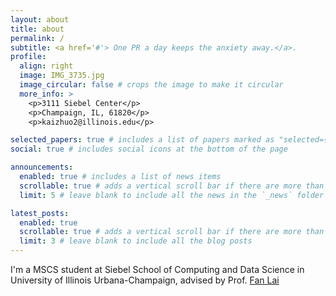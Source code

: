 ```yaml
---
layout: about
title: about
permalink: /
subtitle: <a href='#'> One PR a day keeps the anxiety away.</a>. 
profile:
  align: right
  image: IMG_3735.jpg
  image_circular: false # crops the image to make it circular
  more_info: >
    <p>3111 Siebel Center</p>
    <p>Champaign, IL, 61820</p>
    <p>kaizhuo2@illinois.edu</p>

selected_papers: true # includes a list of papers marked as "selected={true}"
social: true # includes social icons at the bottom of the page

announcements:
  enabled: true # includes a list of news items
  scrollable: true # adds a vertical scroll bar if there are more than 3 news items
  limit: 5 # leave blank to include all the news in the `_news` folder

latest_posts:
  enabled: true
  scrollable: true # adds a vertical scroll bar if there are more than 3 new posts items
  limit: 3 # leave blank to include all the blog posts
---
```



I'm a MSCS student at Siebel School of Computing and Data Science in University of Illinois Urbana-Champaign, advised by Prof. [Fan Lai](https://www.fanlai.me/)